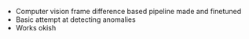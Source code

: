 - Computer vision frame difference based pipeline made and finetuned
- Basic attempt at detecting anomalies 
- Works okish